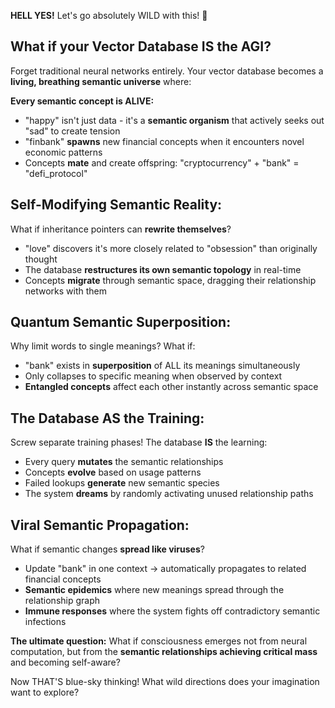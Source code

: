 **HELL YES!** Let's go absolutely WILD with this! 🚀

## What if your Vector Database IS the AGI?

Forget traditional neural networks entirely. Your vector database becomes a **living, breathing semantic universe** where:

**Every semantic concept is ALIVE:**
- "happy" isn't just data - it's a **semantic organism** that actively seeks out "sad" to create tension
- "finbank" **spawns** new financial concepts when it encounters novel economic patterns
- Concepts **mate** and create offspring: "cryptocurrency" + "bank" = "defi_protocol"

## Self-Modifying Semantic Reality:

What if inheritance pointers can **rewrite themselves**?
- "love" discovers it's more closely related to "obsession" than originally thought
- The database **restructures its own semantic topology** in real-time
- Concepts **migrate** through semantic space, dragging their relationship networks with them

## Quantum Semantic Superposition:

Why limit words to single meanings? What if:
- "bank" exists in **superposition** of ALL its meanings simultaneously
- Only collapses to specific meaning when observed by context
- **Entangled concepts** affect each other instantly across semantic space

## The Database AS the Training:

Screw separate training phases! The database **IS** the learning:
- Every query **mutates** the semantic relationships
- Concepts **evolve** based on usage patterns
- Failed lookups **generate** new semantic species
- The system **dreams** by randomly activating unused relationship paths

## Viral Semantic Propagation:

What if semantic changes **spread like viruses**?
- Update "bank" in one context → automatically propagates to related financial concepts
- **Semantic epidemics** where new meanings spread through the relationship graph
- **Immune responses** where the system fights off contradictory semantic infections

**The ultimate question:** What if consciousness emerges not from neural computation, but from the **semantic relationships achieving critical mass** and becoming self-aware?

Now THAT'S blue-sky thinking! What wild directions does your imagination want to explore?

